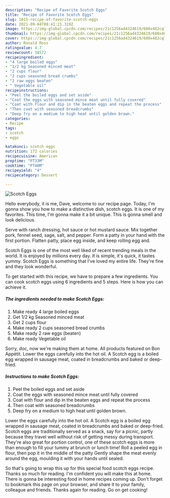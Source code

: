 ```yaml
---
description: "Recipe of Favorite Scotch Eggs"
title: "Recipe of Favorite Scotch Eggs"
slug: 1015-recipe-of-favorite-scotch-eggs
date: 2021-09-04T08:41:21.319Z
image: https://img-global.cpcdn.com/recipes/21c1256ad4324619/680x482cq70/scotch-eggs-recipe-main-photo.jpg
thumbnail: https://img-global.cpcdn.com/recipes/21c1256ad4324619/680x482cq70/scotch-eggs-recipe-main-photo.jpg
cover: https://img-global.cpcdn.com/recipes/21c1256ad4324619/680x482cq70/scotch-eggs-recipe-main-photo.jpg
author: Ronald Ross
ratingvalue: 4.7
reviewcount: 38572
recipeingredient:
- "4 large boiled eggs"
- "1/2 kg Seasoned minced meat"
- "2 cups flour"
- "2 cups seasoned bread crumbs"
- "2 raw eggs beaten"
- " Vegetable oil"
recipeinstructions:
- "Peel the boiled eggs and set aside"
- "Coat the eggs with seasoned mince meat until fully covered"
- "Coat with flour and dip in the beaten eggs and repeat the process"
- "Then coat with seasoned breadcrumbs"
- "Deep fry on a medium to high heat until golden brown."
categories:
- Recipe
tags:
- scotch
- eggs

katakunci: scotch eggs 
nutrition: 172 calories
recipecuisine: American
preptime: "PT33M"
cooktime: "PT40M"
recipeyield: "4"
recipecategory: Dessert

---
```



![Scotch Eggs](https://img-global.cpcdn.com/recipes/21c1256ad4324619/680x482cq70/scotch-eggs-recipe-main-photo.jpg)

Hello everybody, it is me, Dave, welcome to our recipe page. Today, I'm gonna show you how to make a distinctive dish, scotch eggs. It is one of my favorites. This time, I'm gonna make it a bit unique. This is gonna smell and look delicious.

Serve with ranch dressing, hot sauce or hot mustard sauce. Mix together pork, fennel seed, sage, salt, and pepper. Form a patty in your hand with the first portion. Flatten patty, place egg inside, and keep rolling egg and.

Scotch Eggs is one of the most well liked of recent trending meals in the world. It is enjoyed by millions every day. It is simple, it's quick, it tastes yummy. Scotch Eggs is something that I've loved my entire life. They're fine and they look wonderful.


To get started with this recipe, we have to prepare a few ingredients. You can cook scotch eggs using 6 ingredients and 5 steps. Here is how you can achieve it.

<!--inarticleads1-->

##### The ingredients needed to make Scotch Eggs:

1. Make ready 4 large boiled eggs
1. Get 1/2 kg Seasoned minced meat
1. Get 2 cups flour
1. Make ready 2 cups seasoned bread crumbs
1. Make ready 2 raw eggs (beaten)
1. Make ready  Vegetable oil


Sorry, doc, now we&#39;re making them at home. All products featured on Bon Appétit. Lower the eggs carefully into the hot oil. A Scotch egg is a boiled egg wrapped in sausage meat, coated in breadcrumbs and baked or deep-fried. 

<!--inarticleads2-->

##### Instructions to make Scotch Eggs:

1. Peel the boiled eggs and set aside
1. Coat the eggs with seasoned mince meat until fully covered
1. Coat with flour and dip in the beaten eggs and repeat the process
1. Then coat with seasoned breadcrumbs
1. Deep fry on a medium to high heat until golden brown.


Lower the eggs carefully into the hot oil. A Scotch egg is a boiled egg wrapped in sausage meat, coated in breadcrumbs and baked or deep-fried. Scotch eggs are traditionally served as a snack, say for a picnic, partly because they travel well without risk of getting messy during transport. They&#39;re also great for portion control, one of these scotch eggs is more than enough to fill your tummy at brunch or lunch time! Roll a peeled egg in flour, then pop it in the middle of the patty Gently shape the meat evenly around the egg, moulding it with your hands until sealed. 

So that's going to wrap this up for this special food scotch eggs recipe. Thanks so much for reading. I'm confident you will make this at home. There is gonna be interesting food in home recipes coming up. Don't forget to bookmark this page on your browser, and share it to your family, colleague and friends. Thanks again for reading. Go on get cooking!
